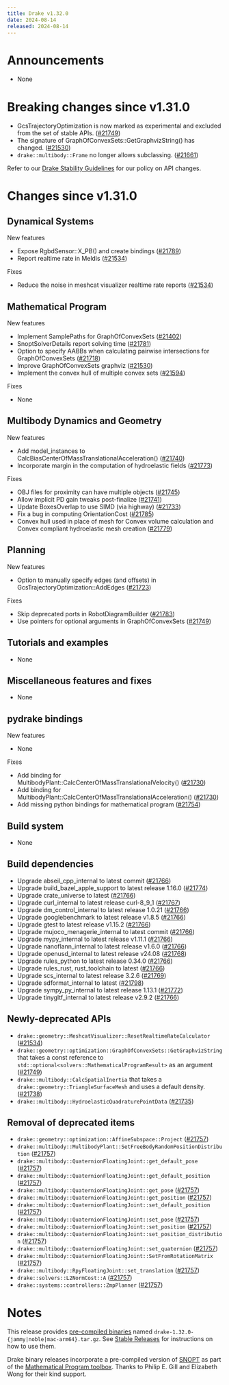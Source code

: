 ```yaml
---
title: Drake v1.32.0
date: 2024-08-14
released: 2024-08-14
---
```


# Announcements

* None

# Breaking changes since v1.31.0

* GcsTrajectoryOptimization is now marked as experimental and excluded from the set of stable APIs. ([#21749][_#21749]) 
* The signature of GraphOfConvexSets::GetGraphvizString() has changed. ([#21530][_#21530])
* `drake::multibody::Frame` no longer allows subclassing. ([#21661][_#21661])

Refer to our [Drake Stability Guidelines](/stable.html) for our policy
on API changes.

# Changes since v1.31.0

## Dynamical Systems

<!-- <relnotes for systems go here> -->


New features

* Expose RgbdSensor::X_PB() and create bindings ([#21789][_#21789])
* Report realtime rate in Meldis ([#21534][_#21534])

Fixes

* Reduce the noise in meshcat visualizer realtime rate reports ([#21534][_#21534])

## Mathematical Program

<!-- <relnotes for solvers go here> -->

New features

* Implement SamplePaths for GraphOfConvexSets ([#21402][_#21402])
* SnoptSolverDetails report solving time ([#21781][_#21781])
* Option to specify AABBs when calculating pairwise intersections for GraphOfConvexSets ([#21718][_#21718])
* Improve GraphOfConvexSets graphviz ([#21530][_#21530]) 
* Implement the convex hull of multiple convex sets ([#21594][_#21594]) 

Fixes

* None

## Multibody Dynamics and Geometry

<!-- <relnotes for geometry,multibody go here> -->


New features

* Add model_instances to CalcBiasCenterOfMassTranslationalAcceleration() ([#21740][_#21740])
* Incorporate margin in the computation of hydroelastic fields ([#21773][_#21773])

Fixes

* OBJ files for proximity can have multiple objects ([#21745][_#21745])
* Allow implicit PD gain tweaks post-finalize ([#21741][_#21741])
* Update BoxesOverlap to use SIMD (via highway) ([#21733][_#21733])
* Fix a bug in computing OrientationCost ([#21785][_#21785])
* Convex hull used in place of mesh for Convex volume calculation and Convex compliant hydroelastic mesh creation ([#21779][_#21779])


## Planning

<!-- <relnotes for planning go here> -->

New features

* Option to manually specify edges (and offsets) in GcsTrajectoryOptimization::AddEdges ([#21723][_#21723])

Fixes

* Skip deprecated ports in RobotDiagramBuilder ([#21783][_#21783])
* Use pointers for optional arguments in GraphOfConvexSets ([#21749][_#21749])  

## Tutorials and examples

<!-- <relnotes for examples,tutorials go here> -->

* None

## Miscellaneous features and fixes

<!-- <relnotes for common,math,lcm,lcmtypes,manipulation,perception,visualization go here> -->

* None

## pydrake bindings

<!-- <relnotes for bindings go here> -->

New features

* None

Fixes

* Add binding for MultibodyPlant::CalcCenterOfMassTranslationalVelocity() ([#21730][_#21730])
* Add binding for MultibodyPlant::CalcCenterOfMassTranslationalAcceleration() ([#21730][_#21730])
* Add missing python bindings for mathematical program ([#21754][_#21754])

## Build system

<!-- <relnotes for cmake,doc,setup,third_party,tools go here> -->

* None

## Build dependencies

<!-- <relnotes for workspace go here> -->

* Upgrade abseil_cpp_internal to latest commit ([#21766][_#21766])
* Upgrade build_bazel_apple_support to latest release 1.16.0 ([#21774][_#21774])
* Upgrade crate_universe to latest ([#21766][_#21766])
* Upgrade curl_internal to latest release curl-8_9_1 ([#21767][_#21767])
* Upgrade dm_control_internal to latest release 1.0.21 ([#21766][_#21766])
* Upgrade googlebenchmark to latest release v1.8.5 ([#21766][_#21766])
* Upgrade gtest to latest release v1.15.2 ([#21766][_#21766])
* Upgrade mujoco_menagerie_internal to latest commit ([#21766][_#21766])
* Upgrade mypy_internal to latest release v1.11.1 ([#21766][_#21766])
* Upgrade nanoflann_internal to latest release v1.6.0 ([#21766][_#21766])
* Upgrade openusd_internal to latest release v24.08 ([#21768][_#21768])
* Upgrade rules_python to latest release 0.34.0 ([#21766][_#21766])
* Upgrade rules_rust, rust_toolchain to latest ([#21766][_#21766])
* Upgrade scs_internal to latest release 3.2.6 ([#21769][_#21769])
* Upgrade sdformat_internal to latest ([#21798][_#21798])
* Upgrade sympy_py_internal to latest release 1.13.1 ([#21772][_#21772])
* Upgrade tinygltf_internal to latest release v2.9.2 ([#21766][_#21766])

## Newly-deprecated APIs

* `drake::geometry::MeshcatVisualizer::ResetRealtimeRateCalculator` ([#21534][_#21534])
* `drake::geometry::optimization::GraphOfConvexSets::GetGraphvizString` that takes a const reference to `std::optional<solvers::MathematicalProgramResult>` as an argument ([#21749][_#21749])  
* `drake::multibody::CalcSpatialInertia` that takes a `drake::geometry::TriangleSurfaceMesh` and uses a default density. ([#21738][_#21738])
* `drake::multibody::HydroelasticQuadraturePointData` ([#21735][_#21735])

## Removal of deprecated items

* `drake::geometry::optimization::AffineSubspace::Project` ([#21757][_#21757])
* `drake::multibody::MultibodyPlant::SetFreeBodyRandomPositionDistribution` ([#21757][_#21757])
* `drake::multibody::QuaternionFloatingJoint::get_default_pose` ([#21757][_#21757])
* `drake::multibody::QuaternionFloatingJoint::get_default_position` ([#21757][_#21757])
* `drake::multibody::QuaternionFloatingJoint::get_pose` ([#21757][_#21757])
* `drake::multibody::QuaternionFloatingJoint::get_position` ([#21757][_#21757])
* `drake::multibody::QuaternionFloatingJoint::set_default_position` ([#21757][_#21757])
* `drake::multibody::QuaternionFloatingJoint::set_pose` ([#21757][_#21757])
* `drake::multibody::QuaternionFloatingJoint::set_position` ([#21757][_#21757])
* `drake::multibody::QuaternionFloatingJoint::set_position_distribution` ([#21757][_#21757])
* `drake::multibody::QuaternionFloatingJoint::set_quaternion` ([#21757][_#21757])
* `drake::multibody::QuaternionFloatingJoint::SetFromRotationMatrix` ([#21757][_#21757])
* `drake::multibody::RpyFloatingJoint::set_translation` ([#21757][_#21757])
* `drake::solvers::L2NormCost::A` ([#21757][_#21757])
* `drake::systems::controllers::ZmpPlanner` ([#21757][_#21757])

# Notes


This release provides [pre-compiled binaries](https://github.com/RobotLocomotion/drake/releases/tag/v1.32.0) named
``drake-1.32.0-{jammy|noble|mac-arm64}.tar.gz``. See [Stable Releases](/from_binary.html#stable-releases) for instructions on how to use them.

Drake binary releases incorporate a pre-compiled version of [SNOPT](https://ccom.ucsd.edu/~optimizers/solvers/snopt/) as part of the
[Mathematical Program toolbox](https://drake.mit.edu/doxygen_cxx/group__solvers.html). Thanks to
Philip E. Gill and Elizabeth Wong for their kind support.

<!-- <begin issue links> -->
[_#21402]: https://github.com/RobotLocomotion/drake/pull/21402
[_#21530]: https://github.com/RobotLocomotion/drake/pull/21530
[_#21534]: https://github.com/RobotLocomotion/drake/pull/21534
[_#21594]: https://github.com/RobotLocomotion/drake/pull/21594
[_#21661]: https://github.com/RobotLocomotion/drake/pull/21661
[_#21718]: https://github.com/RobotLocomotion/drake/pull/21718
[_#21723]: https://github.com/RobotLocomotion/drake/pull/21723
[_#21730]: https://github.com/RobotLocomotion/drake/pull/21730
[_#21733]: https://github.com/RobotLocomotion/drake/pull/21733
[_#21735]: https://github.com/RobotLocomotion/drake/pull/21735
[_#21738]: https://github.com/RobotLocomotion/drake/pull/21738
[_#21740]: https://github.com/RobotLocomotion/drake/pull/21740
[_#21741]: https://github.com/RobotLocomotion/drake/pull/21741
[_#21745]: https://github.com/RobotLocomotion/drake/pull/21745
[_#21749]: https://github.com/RobotLocomotion/drake/pull/21749
[_#21754]: https://github.com/RobotLocomotion/drake/pull/21754
[_#21757]: https://github.com/RobotLocomotion/drake/pull/21757
[_#21766]: https://github.com/RobotLocomotion/drake/pull/21766
[_#21767]: https://github.com/RobotLocomotion/drake/pull/21767
[_#21768]: https://github.com/RobotLocomotion/drake/pull/21768
[_#21769]: https://github.com/RobotLocomotion/drake/pull/21769
[_#21772]: https://github.com/RobotLocomotion/drake/pull/21772
[_#21773]: https://github.com/RobotLocomotion/drake/pull/21773
[_#21774]: https://github.com/RobotLocomotion/drake/pull/21774
[_#21779]: https://github.com/RobotLocomotion/drake/pull/21779
[_#21781]: https://github.com/RobotLocomotion/drake/pull/21781
[_#21783]: https://github.com/RobotLocomotion/drake/pull/21783
[_#21785]: https://github.com/RobotLocomotion/drake/pull/21785
[_#21789]: https://github.com/RobotLocomotion/drake/pull/21789
[_#21798]: https://github.com/RobotLocomotion/drake/pull/21798
<!-- <end issue links> -->

<!--
  Current oldest_commit 880d38360512ab8b05a5745f4d87e182a4ad9592 (exclusive).
  Current newest_commit 75fc21fde7fad2fe2af2c7914e1a37381a39b310 (inclusive).
-->

